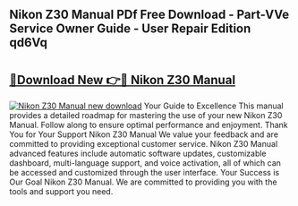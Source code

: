 ## Nikon Z30 Manual PDf Free Download - Part-VVe Service Owner Guide - User Repair Edition qd6Vq

# <h2><a href="http://cf21911.oget.top/?id=Nikon+Z30+Manual">🔗Download New 👉🔴 Nikon Z30 Manual</a></h2>

[![Nikon Z30 Manual new download](https://i.imgur.com/5g1atiW.png)](http://cf21911.oget.top/?id=Nikon+Z30+Manual)
Your Guide to Excellence This manual provides a detailed roadmap for mastering the use of your new Nikon Z30 Manual. Follow along to ensure optimal performance and enjoyment. Thank You for Your Support Nikon Z30 Manual We value your feedback and are committed to providing exceptional customer service. Nikon Z30 Manual advanced features include automatic software updates, customizable dashboard, multi-language support, and voice activation, all of which can be accessed and customized through the user interface. Your Success is Our Goal Nikon Z30 Manual. We are committed to providing you with the tools and support you need.
